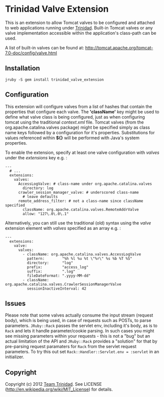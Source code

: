 # Trinidad Valve Extension

This is an extension to allow Tomcat valves to be configured and attached to web
applications running under [Trinidad](https://github.com/trinidad/trinidad/).
Built-in Tomcat valves or any valve implementation accessible within the 
application's class-path can be used.

A list of built-in valves can be found at: 
http://tomcat.apache.org/tomcat-7.0-doc/config/valve.html

## Installation

    jruby -S gem install trinidad_valve_extension

## Configuration

This extension will configure valves from a list of hashes that contain the 
properties that configure each valve. The **'className'** key might be used to 
define what valve class is being configured, just as when configuring tomcat 
using the traditional *context.xml* file. 
Tomcat valves (from the org.apache.catalina.valves package) might be specified
simply as class name keys followed by a configuration for it's properties.
Substitutions for values referenced within **${}** will be performed with Java's
system properties.

To enable the extension, specify at least one valve configuration with *valves* 
under the *extensions* key e.g. :

```
---
  # ...
  extensions:
    valves:
      AccessLogValve: # class-name under org.apache.catalina.valves
        directory: log
      crawler_session_manager_valve: # underscored class-name
        # leave defaults
      remote_address_filter: # not a class-name since className specified
        className: org.apache.catalina.valves.RemoteAddrValve
        allow: "127\.0\.0\.1"
```

Alternatively, you can still use the traditional (old) syntax using the *valve* 
extension element with *valves* specified as an array e.g. :

```
---
  extensions:
    valve:
      valves:
        - className: org.apache.catalina.valves.AccessLogValve
          pattern:        "%h %l %u %t \"%r\" %s %b %T %S"
          directory:      "log"
          prefix:         "access_log"
          suffix:         ".log"
          fileDateFormat: ".yyyy-MM-dd"
        - className: org.apache.catalina.valves.CrawlerSessionManagerValve
          sessionInactiveInterval: 42
```

## Issues

Please note that some valves actually consume the input stream (request body), 
which is being used, in case of requests such as POSTs, to parse parameters.
`JRuby::Rack` passes the servlet env, including it's body, as is to `Rack` and 
lets it handle parameter/cookie parsing. In such cases you might see missing 
parameters within your requests - this is not a "bug" but an actual limitation 
of the API and `JRuby::Rack` provides a "solution" for that by pre-parsing 
request paramaters for `Rack` from the servlet request parameters.
To try this out set `Rack::Handler::Servlet.env = :servlet` in an initializer.

## Copyright

Copyright (c) 2012 [Team Trinidad](https://github.com/trinidad). 
See LICENSE (http://en.wikipedia.org/wiki/MIT_License) for details.
